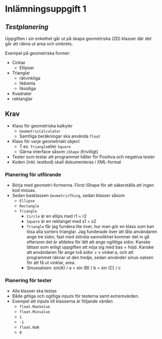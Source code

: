 ﻿# Inlämningsuppgift 1
## *Testplanering*

Uppgiften i sin enkelhet går ut på skapa geometriska (2D) klasser där 
det går att räkna ut area och omkrets. 

Exempel på geometriska former: 
- Cirklar
  - Ellipser
- Trianglar 
  - rätvinkliga
  - likbenta
  - liksidiga
- Kvadrater
- rektanglar

## Krav

- Klass för geometriska kalkyler
  - ```GeometricCalculator```
  - Samtliga beräkningar ska använda ```float```
- Klass för varje geometriskt object
  - T.ex. ```Triangle```eller ```Square```
  - Gärna interface såsom ```iShape``` (frivilligt)
- Tester som testar att programmet håller för Positiva och negativa tester
- Koden (inkl. testkod) skall dokumenteras i XML-format

### Planering för utförande

- Börja med geometri-formerna. Först iShape för att säkerställa att ingen
kod missas. 
- Sedan basklassen ```GeometricThing```, sedan klasser såsom
	- ```Ellipse```
	- ```Rectangle```
    - ```Triangle``` 
      - ```Circle``` är en ellips med r1 = r2
      - ```Square``` är en rektangel med s1 = s2
      - ```Triangle``` får jag fundera lite över, hur man gör en 
      klass som kan lösa alla sorters trianglar. Jag funderade över att 
      låta användaren ange tre sidor, fast med största sannolikhet 
      kommer det in gå eftersom det är alldeles för lätt att ange 
      ogilitiga sidor. Kanske lättast som enligt uppgiften att nöja 
      sig med bas + höjd. Kanske att användaren får ange två sidor + v
      vinkel a, och att programmet räknar ut den tredje, sedan använder 
      sinus-satsen för att få ut vinklar, area.
      - Sinussatsen: sin(A) / a = sin (B) / b = sin (C) / c

### Planering för tester
- Alla klasser ska testas
- Både giltiga och ogiltiga inputs för testerna samt extremvärden.
- Exempel att inputs till klasserna är följande värden
  - ```float.MaxValue```
  - ```float.Minvalue```
  - ```1``` 
  - ```-1``` 
  - ```float.NaN``` 
  - ```0```